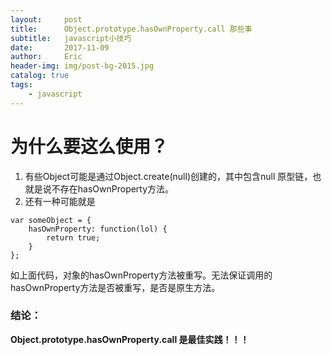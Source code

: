 ```yaml
---
layout:     post
title:      Object.prototype.hasOwnProperty.call 那些事
subtitle:   javascript小技巧
date:       2017-11-09
author:     Eric
header-img: img/post-bg-2015.jpg
catalog: true
tags:
    - javascript
---
```



# 为什么要这么使用？
1. 有些Object可能是通过Object.create(null)创建的，其中包含null 原型链，也就是说不存在hasOwnProperty方法。
2. 还有一种可能就是

```
var someObject = {
    hasOwnProperty: function(lol) {
        return true;
    }
};
```

如上面代码，对象的hasOwnProperty方法被重写。无法保证调用的hasOwnProperty方法是否被重写，是否是原生方法。

### 结论：
**Object.prototype.hasOwnProperty.call 是最佳实践！！！**